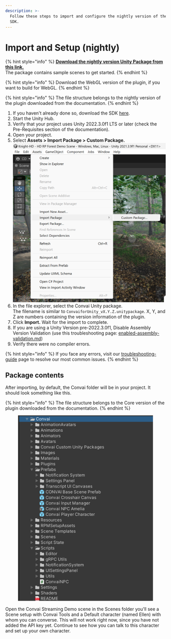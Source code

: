 ```yaml
---
description: >-
  Follow these steps to import and configure the nightly version of the Unity
  SDK.
---
```


# Import and Setup (nightly)

{% hint style="info" %}
[**Download the nightly version Unity Package from this link.** ](https://drive.google.com/file/d/1dslrRcI6e02LvL-coupUoTFRlBDLjvMA/view)\
The package contains sample scenes to get started.
{% endhint %}

{% hint style="info" %}
Download the WebGL version of the plugin, if you want to build for WebGL.
{% endhint %}

{% hint style="info" %}
The file structure belongs to the nightly version of the plugin downloaded from the documentation.
{% endhint %}

1. If you haven't already done so, download the SDK [here](https://convai.com/download/UnityPlugin).
2. Start the Unity Hub.
3. Verify that your project uses Unity 2022.3.0f1 LTS or later (check the Pre-Requisites section of the documentation).
4. Open your project.
5. &#x20;Select **Assets > Import Package > Custom Package.**\
   ![](<../../.gitbook/assets/image (68).png>)
6. In the file explorer, select the Convai Unity package. \
   The filename is similar to `ConvaiforUnity_vX.Y.Z.unitypackage`. X, Y, and Z are numbers containing the version information of the plugin.
7. Click **Import.** Wait for the import to complete.
8. If you are using a Unity Version pre-2022.3.0f1, Disable Assembly Version Validation (use this troubleshooting page: [enabled-assembly-validation.md](troubleshooting-guide/enabled-assembly-validation.md "mention"))
9. Verify there were no compiler errors.&#x20;

{% hint style="info" %}
If you face any errors, visit our [troubleshooting-guide](troubleshooting-guide/ "mention") page to resolve our most common issues.
{% endhint %}

## Package contents

After importing, by default, the Convai folder will be in your project. It should look something like this.

{% hint style="info" %}
The file structure belongs to the Core version of the plugin downloaded from the documentation.
{% endhint %}

<figure><img src="../../.gitbook/assets/image (289).png" alt=""><figcaption></figcaption></figure>

Open the Convai Streaming Demo scene in the Scenes folder you'll see a Scene setup with Convai Tools and a Default character (named Ellen) with whom you can converse. This will not work right now, since you have not added the API key yet. Continue to see how you can talk to this character and set up your own character.
